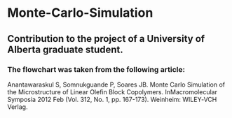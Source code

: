 # Monte-Carlo-Simulation

## Contribution to the project of a University of Alberta graduate student.

### The flowchart was taken from the following article: 

Anantawaraskul S, Somnukguande P, Soares JB. Monte Carlo Simulation of the Microstructure of Linear Olefin Block Copolymers. InMacromolecular Symposia 2012 Feb (Vol. 312, No. 1, pp. 167-173). Weinheim: WILEY‐VCH Verlag.
